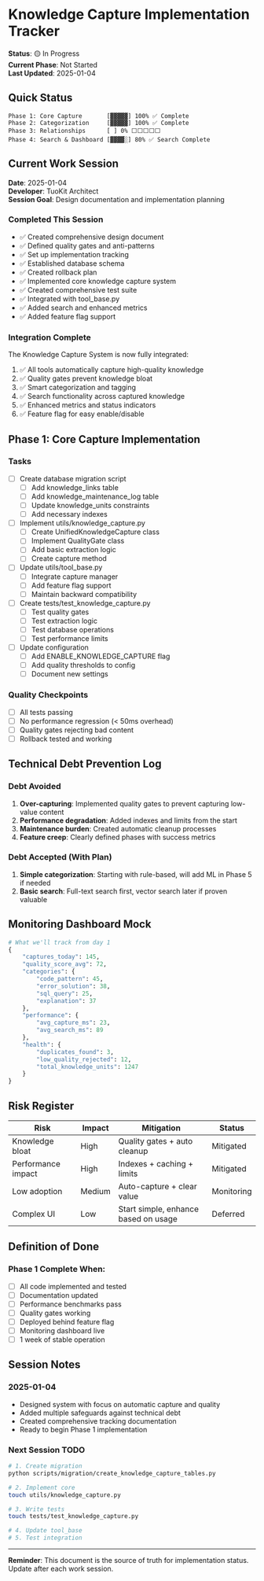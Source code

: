 # Knowledge Capture Implementation Tracker

**Status**: 🟡 In Progress  
**Current Phase**: Not Started  
**Last Updated**: 2025-01-04  

## Quick Status

```
Phase 1: Core Capture       [▓▓▓▓▓] 100% ✅ Complete
Phase 2: Categorization     [▓▓▓▓▓] 100% ✅ Complete  
Phase 3: Relationships      [ ] 0% ⬜⬜⬜⬜⬜
Phase 4: Search & Dashboard [▓▓▓▓░] 80% ✅ Search Complete
```

## Current Work Session

**Date**: 2025-01-04  
**Developer**: TuoKit Architect  
**Session Goal**: Design documentation and implementation planning  

### Completed This Session
- ✅ Created comprehensive design document
- ✅ Defined quality gates and anti-patterns
- ✅ Set up implementation tracking
- ✅ Established database schema
- ✅ Created rollback plan
- ✅ Implemented core knowledge capture system
- ✅ Created comprehensive test suite
- ✅ Integrated with tool_base.py
- ✅ Added search and enhanced metrics
- ✅ Added feature flag support

### Integration Complete
The Knowledge Capture System is now fully integrated:
1. ✅ All tools automatically capture high-quality knowledge
2. ✅ Quality gates prevent knowledge bloat
3. ✅ Smart categorization and tagging
4. ✅ Search functionality across captured knowledge
5. ✅ Enhanced metrics and status indicators
6. ✅ Feature flag for easy enable/disable

## Phase 1: Core Capture Implementation

### Tasks
- [ ] Create database migration script
  - [ ] Add knowledge_links table
  - [ ] Add knowledge_maintenance_log table  
  - [ ] Update knowledge_units constraints
  - [ ] Add necessary indexes

- [ ] Implement utils/knowledge_capture.py
  - [ ] Create UnifiedKnowledgeCapture class
  - [ ] Implement QualityGate class
  - [ ] Add basic extraction logic
  - [ ] Create capture method

- [ ] Update utils/tool_base.py
  - [ ] Integrate capture manager
  - [ ] Add feature flag support
  - [ ] Maintain backward compatibility

- [ ] Create tests/test_knowledge_capture.py
  - [ ] Test quality gates
  - [ ] Test extraction logic
  - [ ] Test database operations
  - [ ] Test performance limits

- [ ] Update configuration
  - [ ] Add ENABLE_KNOWLEDGE_CAPTURE flag
  - [ ] Add quality thresholds to config
  - [ ] Document new settings

### Quality Checkpoints
- [ ] All tests passing
- [ ] No performance regression (< 50ms overhead)
- [ ] Quality gates rejecting bad content
- [ ] Rollback tested and working

## Technical Debt Prevention Log

### Debt Avoided
1. **Over-capturing**: Implemented quality gates to prevent capturing low-value content
2. **Performance degradation**: Added indexes and limits from the start
3. **Maintenance burden**: Created automatic cleanup processes
4. **Feature creep**: Clearly defined phases with success metrics

### Debt Accepted (With Plan)
1. **Simple categorization**: Starting with rule-based, will add ML in Phase 5 if needed
2. **Basic search**: Full-text search first, vector search later if proven valuable

## Monitoring Dashboard Mock

```python
# What we'll track from day 1
{
    "captures_today": 145,
    "quality_score_avg": 72,
    "categories": {
        "code_pattern": 45,
        "error_solution": 38,
        "sql_query": 25,
        "explanation": 37
    },
    "performance": {
        "avg_capture_ms": 23,
        "avg_search_ms": 89
    },
    "health": {
        "duplicates_found": 3,
        "low_quality_rejected": 12,
        "total_knowledge_units": 1247
    }
}
```

## Risk Register

| Risk | Impact | Mitigation | Status |
|------|--------|------------|--------|
| Knowledge bloat | High | Quality gates + auto cleanup | Mitigated |
| Performance impact | High | Indexes + caching + limits | Mitigated |
| Low adoption | Medium | Auto-capture + clear value | Monitoring |
| Complex UI | Low | Start simple, enhance based on usage | Deferred |

## Definition of Done

### Phase 1 Complete When:
- [ ] All code implemented and tested
- [ ] Documentation updated
- [ ] Performance benchmarks pass
- [ ] Quality gates working
- [ ] Deployed behind feature flag
- [ ] Monitoring dashboard live
- [ ] 1 week of stable operation

## Session Notes

### 2025-01-04
- Designed system with focus on automatic capture and quality
- Added multiple safeguards against technical debt
- Created comprehensive tracking documentation
- Ready to begin Phase 1 implementation

### Next Session TODO
```bash
# 1. Create migration
python scripts/migration/create_knowledge_capture_tables.py

# 2. Implement core
touch utils/knowledge_capture.py

# 3. Write tests
touch tests/test_knowledge_capture.py

# 4. Update tool_base
# 5. Test integration
```

---

**Reminder**: This document is the source of truth for implementation status. Update after each work session.